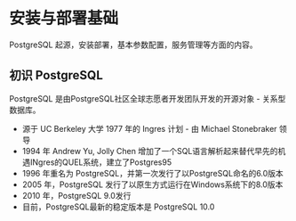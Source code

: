 # 安装与部署基础

PostgreSQL 起源，安装部署，基本参数配置，服务管理等方面的内容。

## 初识 PostgreSQL

PostgreSQL 是由PostgreSQL社区全球志愿者开发团队开发的开源对象 - 关系型数据库。

- 源于 UC Berkeley 大学 1977 年的 Ingres 计划 - 由 Michael Stonebraker 领导
- 1994 年 Andrew Yu, Jolly Chen 增加了一个SQL语言解析起来替代早先的机遇INgres的QUEL系统，建立了Postgres95
- 1996 年重名为 PostgreSQL，并第一次发行了以PostgreSQL命名的6.0版本
- 2005 年，PostgreSQL 发行了以原生方式运行在Windows系统下的8.0版本
- 2010 年，PostgreSQL 9.0发行
- 目前，PostgreSQL最新的稳定版本是 PostgreSQL 10.0
